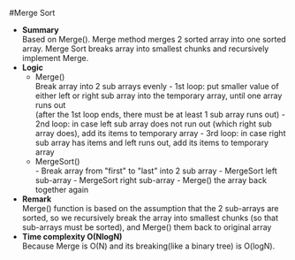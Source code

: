 #Merge Sort
* **Summary**  
Based on Merge(). Merge method merges 2 sorted array into one sorted array. Merge Sort breaks array into smallest chunks and recursively implement Merge.</li>
* **Logic**  
  + Merge()  
  Break array into 2 sub arrays evenly
		- 1st loop: put smaller value of either left or right sub array into the temporary array, until one array runs out  
		(after the 1st loop ends, there must be at least 1 sub array runs out)
		- 2nd loop: in case left sub array does not run out (which right sub array does), add its items to temporary array
		- 3rd loop: in case right sub array has items and left runs out, add its items to temporary array
  + MergeSort()  
		- Break array from "first" to "last" into 2 sub array
		- MergeSort left sub-array
		- MergeSort right sub-array
		- Merge() the array back together again
* **Remark**  
Merge() function is based on the assumption that the 2 sub-arrays are sorted, so we recursively break the array into smallest chunks (so that sub-arrays must be sorted), and Merge() them back to original array</li>
* **Time complexity O(NlogN)**  
Because Merge is O(N) and its breaking(like a binary tree) is O(logN).
